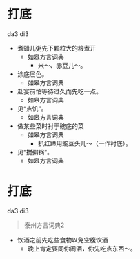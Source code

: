 # 打底
da3 di3
+ 煮䜺儿粥先下颗粒大的粮煮开
  * 如皋方言词典
    - 米～、赤豆儿～。
+ 涂底层色。
  * 如皋方言词典
+ 赴宴前怕等待过久而先吃一点。
  * 如皋方言词典
+ 见“点饥”。
  * 如皋方言词典
+ 做某些菜时衬于碗底的菜
  * 如皋方言词典
    - 扒红蹄用豌豆头儿～（一作衬底）。
+ 见“搅粥锅”。
  * 如皋方言词典


# 打底
da3 di3
> 泰州方言词典2
- 饮酒之前先吃些食物以免空腹饮酒
  - 晚上肯定要同你闹酒，你先吃点东西～。